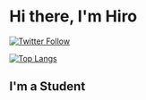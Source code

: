 

# Hi there, I'm Hiro

[![Twitter Follow](https://img.shields.io/twitter/follow/HiroNxw?color=1DA1F2&logo=twitter&style=for-the-badge)](https://twitter.com/intent/follow?original_referer=https%3A%2F%2Fgithub.com%2FHiroNxwr&screen_name=HiroNxw)

[![Top Langs](https://github-readme-stats.vercel.app/api/top-langs/?username=HiroNxw&layout=compact)](https://github.com/anuraghazra/github-readme-stats)
## I'm a Student




